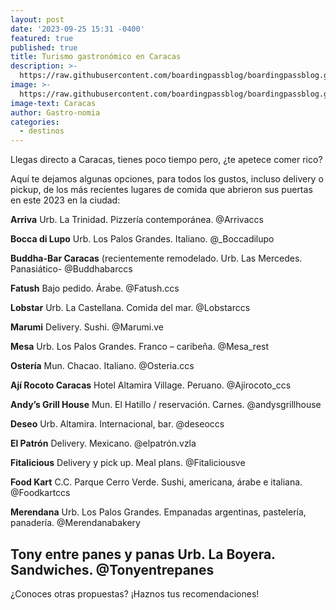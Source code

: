 ```yaml
---
layout: post
date: '2023-09-25 15:31 -0400'
featured: true
published: true
title: Turismo gastronómico en Caracas
description: >-
  https://raw.githubusercontent.com/boardingpassblog/boardingpassblog.github.io/main/assets/images/Caracas_1.png
image: >-
  https://raw.githubusercontent.com/boardingpassblog/boardingpassblog.github.io/main/assets/images/Caracas_1.png
image-text: Caracas
author: Gastro-nomia
categories:
  - destinos
---
```


Llegas directo a Caracas, tienes poco tiempo pero, ¿te apetece comer rico? 

Aquí te dejamos algunas opciones, para todos los gustos, incluso delivery o pickup, de los más recientes lugares de comida que abrieron sus puertas en este 2023 en la ciudad:

**Arriva**
Urb. La Trinidad. 
Pizzería contemporánea.
@Arrivaccs

**Bocca di Lupo**
Urb. Los Palos Grandes.
Italiano.
@_Boccadilupo

**Buddha-Bar Caracas** (recientemente remodelado.
Urb. Las Mercedes.
Panasiático-
@Buddhabarccs

**Fatush**
Bajo pedido.
Árabe.
@Fatush.ccs

**Lobstar**
Urb. La Castellana.
Comida del mar.
@Lobstarccs

**Marumi**
Delivery.
Sushi.
@Marumi.ve

**Mesa**
Urb. Los Palos Grandes.
Franco – caribeña.
@Mesa_rest

**Ostería**
Mun. Chacao.
Italiano.
@Osteria.ccs

**Ají Rocoto Caracas**
Hotel Altamira Village.
Peruano.
@Ajírocoto_ccs

**Andy’s Grill House**
Mun. El Hatillo / reservación.
Carnes.
@andysgrillhouse

**Deseo**
Urb. Altamira.
Internacional, bar.
@deseoccs

**El Patrón**
Delivery.
Mexicano.
@elpatrón.vzla

**Fitalicious**
Delivery y pick up.
Meal plans.
@Fitaliciousve

**Food Kart**
C.C. Parque Cerro Verde.
Sushi, americana, árabe e italiana.
@Foodkartccs

**Merendana**
Urb. Los Palos Grandes.
Empanadas argentinas, pastelería, panadería.
@Merendanabakery

**Tony entre panes y panas**
Urb. La Boyera.
Sandwiches.
@Tonyentrepanes
-


¿Conoces otras propuestas? ¡Haznos tus recomendaciones!



